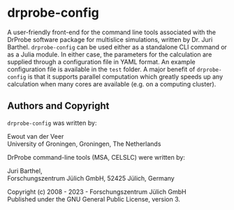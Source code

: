 # drprobe-config

A user-friendly front-end for the command line tools associated with the DrProbe software package for multislice simulations, written by Dr. Juri Barthel. `drprobe-config` can be used either as a standalone CLI command or as a Julia module. In either case, the parameters for the calculation are supplied through a configuration file in YAML format. An example configuration file is available in the `test` folder. A major benefit of `drprobe-config` is that it supports parallel computation which greatly speeds up any calculation when many cores are available (e.g. on a computing cluster). 

## Authors and Copyright
`drprobe-config` was written by:

Ewout van der Veer \
University of Groningen, Groningen, The Netherlands

DrProbe command-line tools (MSA, CELSLC) were written by:

Juri Barthel, \
Forschungszentrum Jülich GmbH, 52425 Jülich, Germany

Copyright (c) 2008 - 2023 - Forschungszentrum Jülich GmbH\
Published under the GNU General Public License, version 3.

